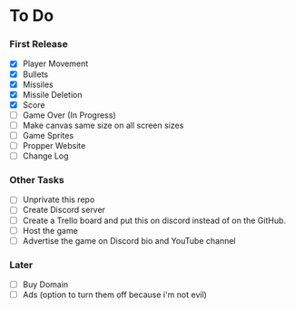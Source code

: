 # To Do

### First Release

- [X] Player Movement
- [X] Bullets
- [X] Missiles
- [X] Missile Deletion
- [X] Score
- [ ] Game Over (In Progress)
- [ ] Make canvas same size on all screen sizes
- [ ] Game Sprites
- [ ] Propper Website
- [ ] Change Log

### Other Tasks

- [ ] Unprivate this repo
- [ ] Create Discord server
- [ ] Create a Trello board and put this on discord instead of on the GitHub.
- [ ] Host the game
- [ ] Advertise the game on Discord bio and YouTube channel

### Later

- [ ] Buy Domain
- [ ] Ads (option to turn them off because i'm not evil)